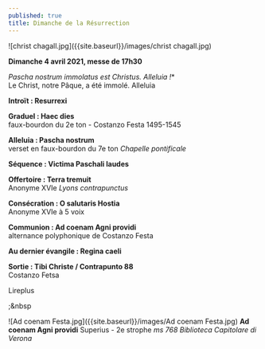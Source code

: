 ```yaml
---
published: true
title: Dimanche de la Résurrection
---
```


![christ chagall.jpg]({{site.baseurl}}/images/christ chagall.jpg)

**Dimanche 4 avril 2021, messe de 17h30**  

*Pascha nostrum immolatus est Christus. Alleluia !**  
Le Christ, notre Pâque, a été immolé. Alleluia

**Introït : Resurrexi**  

**Graduel : Haec dies**  
faux-bourdon du 2e ton - Costanzo Festa 1495-1545

**Alleluia : Pascha nostrum**  
verset en faux-bourdon du 7e ton *Chapelle pontificale*

**Séquence : Victima Paschali laudes**  

**Offertoire : Terra tremuit**  
Anonyme XVIe *Lyons contrapunctus*

**Consécration : O salutaris Hostia**  
Anonyme XVIe à 5 voix

**Communion : Ad coenam Agni providi**  
alternance polyphonique de Costanzo Festa

**Au dernier évangile : Regina caeli**  

**Sortie : Tibi Christe / Contrapunto 88**  
Costanzo Fetsa

Lireplus

;&nbsp

![Ad coenam Festa.jpg]({{site.baseurl}}/images/Ad coenam Festa.jpg)
**Ad coenam Agni providi** Superius - 2e strophe *ms 768 Biblioteca Capitolare di Verona*
